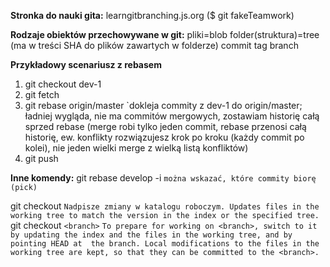 **Stronka do nauki gita:**
learngitbranching.js.org
   ($ git fakeTeamwork)

**Rodzaje obiektów przechowywane w git:**
pliki=blob
folder(struktura)=tree (ma w treści SHA do plików zawartych w folderze)
commit
tag
branch

**Przykładowy scenariusz z rebasem**
1. git checkout dev-1
2. git fetch
3. git rebase origin/master `dokleja commity z dev-1 do origin/master; ładniej wygląda, nie ma commitów mergowych, zostawiam historię całą sprzed rebase (merge robi tylko jeden commit, rebase przenosi całą historię, ew. konflikty rozwiązujesz krok po kroku (każdy commit po kolei), nie jeden wielki merge z wielką listą konfliktów)
4. git push

**Inne komendy:**
git rebase develop -i `można wskazać, które commity biorę (pick)`

git checkout `Nadpisze zmiany w katalogu roboczym. Updates files in the working tree to match the version in the index or the specified tree.`
git checkout `<branch>` `To prepare for working on <branch>, switch to it by updating the index and the files in the working tree, and by pointing HEAD at	the branch. Local modifications to the files in the working tree are kept, so that they can be committed to the <branch>.`
